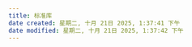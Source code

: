 ```yaml
---
title: 标准库
date created: 星期二, 十月 21日 2025, 1:37:41 下午
date modified: 星期二, 十月 21日 2025, 1:37:42 下午
---
```


